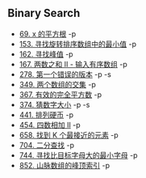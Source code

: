 ## Binary Search

- [69. x 的平方根](69.md) -p
- [153. 寻找旋转排序数组中的最小值](153.md) -p
- [162. 寻找峰值](162.md) -p
- [167. 两数之和 II - 输入有序数组](167.md) -p
- [278. 第一个错误的版本](278.md) -p -s
- [349. 两个数组的交集](349.md) -p
- [367. 有效的完全平方数](367.md) -p
- [374. 猜数字大小](374.md) -p -s
- [441. 排列硬币](441.md) -p
- [454. 四数相加 II](454.md) -p
- [658. 找到 K 个最接近的元素](658.md) -p
- [704. 二分查找](704.md) -p
- [744. 寻找比目标字母大的最小字母](744.md) -p
- [852. 山脉数组的峰顶索引](852.md) -p
